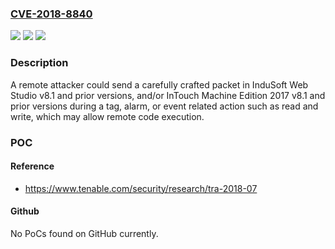 ### [CVE-2018-8840](https://cve.mitre.org/cgi-bin/cvename.cgi?name=CVE-2018-8840)
![](https://img.shields.io/static/v1?label=Product&message=Schneider%20Electric%20InduSoft%20Web%20Studio%20and%20InTouch%20Machine%20Edition&color=blue)
![](https://img.shields.io/static/v1?label=Version&message=InduSoft%20Web%20Studio%20v8.1%20and%20prior%20versions%2C%20and%20InTouch%20Machine%20Edition%202017%20v8.1%20and%20prior%20versions.%20&color=brightgreen)
![](https://img.shields.io/static/v1?label=Vulnerability&message=STACK-BASED%20BUFFER%20OVERFLOW%20CWE-121&color=brightgreen)

### Description

A remote attacker could send a carefully crafted packet in InduSoft Web Studio v8.1 and prior versions, and/or InTouch Machine Edition 2017 v8.1 and prior versions during a tag, alarm, or event related action such as read and write, which may allow remote code execution.

### POC

#### Reference
- https://www.tenable.com/security/research/tra-2018-07

#### Github
No PoCs found on GitHub currently.

